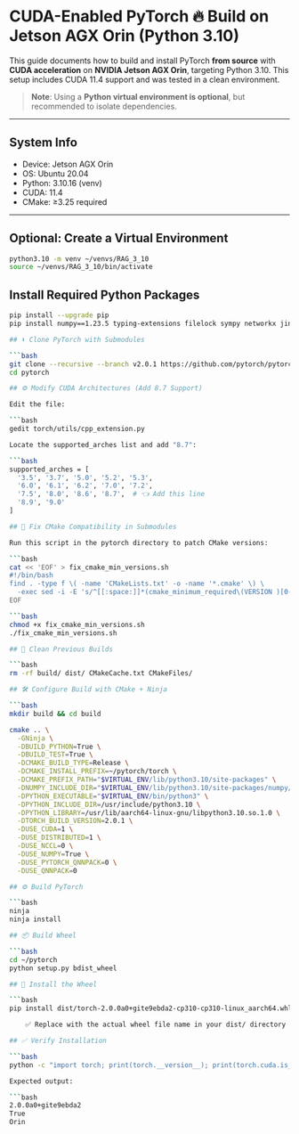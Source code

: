 # CUDA-Enabled PyTorch 🔥 Build on Jetson AGX Orin (Python 3.10)

This guide documents how to build and install PyTorch **from source** with **CUDA acceleration** on **NVIDIA Jetson AGX Orin**, targeting Python 3.10. This setup includes CUDA 11.4 support and was tested in a clean environment.

> **Note**: Using a **Python virtual environment is optional**, but recommended to isolate dependencies.

---

## System Info

- Device: Jetson AGX Orin
- OS: Ubuntu 20.04
- Python: 3.10.16 (venv)
- CUDA: 11.4
- CMake: ≥3.25 required

---

## Optional: Create a Virtual Environment

```bash
python3.10 -m venv ~/venvs/RAG_3_10
source ~/venvs/RAG_3_10/bin/activate
```

## Install Required Python Packages

```bash
pip install --upgrade pip
pip install numpy==1.23.5 typing-extensions filelock sympy networkx jinja2 ninja

## ⬇️ Clone PyTorch with Submodules

```bash
git clone --recursive --branch v2.0.1 https://github.com/pytorch/pytorch.git
cd pytorch

## ⚙️ Modify CUDA Architectures (Add 8.7 Support)

Edit the file:

```bash
gedit torch/utils/cpp_extension.py

Locate the supported_arches list and add "8.7":

```bash
supported_arches = [
  '3.5', '3.7', '5.0', '5.2', '5.3',
  '6.0', '6.1', '6.2', '7.0', '7.2',
  '7.5', '8.0', '8.6', '8.7',  # 👈 Add this line
  '8.9', '9.0'
]

## 🔧 Fix CMake Compatibility in Submodules

Run this script in the pytorch directory to patch CMake versions:

```bash
cat << 'EOF' > fix_cmake_min_versions.sh
#!/bin/bash
find . -type f \( -name 'CMakeLists.txt' -o -name '*.cmake' \) \
  -exec sed -i -E 's/^[[:space:]]*(cmake_minimum_required\(VERSION )[0-9.]+/\13.25/' {} +
EOF

```bash
chmod +x fix_cmake_min_versions.sh
./fix_cmake_min_versions.sh

## 🧹 Clean Previous Builds

```bash
rm -rf build/ dist/ CMakeCache.txt CMakeFiles/

## 🛠️ Configure Build with CMake + Ninja

```bash
mkdir build && cd build

cmake .. \
  -GNinja \
  -DBUILD_PYTHON=True \
  -DBUILD_TEST=True \
  -DCMAKE_BUILD_TYPE=Release \
  -DCMAKE_INSTALL_PREFIX=~/pytorch/torch \
  -DCMAKE_PREFIX_PATH="$VIRTUAL_ENV/lib/python3.10/site-packages" \
  -DNUMPY_INCLUDE_DIR="$VIRTUAL_ENV/lib/python3.10/site-packages/numpy/_core/include" \
  -DPYTHON_EXECUTABLE="$VIRTUAL_ENV/bin/python3" \
  -DPYTHON_INCLUDE_DIR=/usr/include/python3.10 \
  -DPYTHON_LIBRARY=/usr/lib/aarch64-linux-gnu/libpython3.10.so.1.0 \
  -DTORCH_BUILD_VERSION=2.0.1 \
  -DUSE_CUDA=1 \
  -DUSE_DISTRIBUTED=1 \
  -DUSE_NCCL=0 \
  -DUSE_NUMPY=True \
  -DUSE_PYTORCH_QNNPACK=0 \
  -DUSE_QNNPACK=0

## ⚙️ Build PyTorch

```bash
ninja
ninja install

## 📦 Build Wheel

```bash
cd ~/pytorch
python setup.py bdist_wheel

## 🚀 Install the Wheel

```bash
pip install dist/torch-2.0.0a0+gite9ebda2-cp310-cp310-linux_aarch64.whl

    ✅ Replace with the actual wheel file name in your dist/ directory if it’s different.

## ✅ Verify Installation

```bash
python -c "import torch; print(torch.__version__); print(torch.cuda.is_available()); print(torch.cuda.get_device_name(0))"

Expected output:

```bash
2.0.0a0+gite9ebda2
True
Orin
